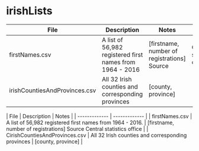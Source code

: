 # irishLists


| File  | Description | Notes | Source |
| ------------- | ------------- | ------------- | ------------- |
| firstNames.csv  | A list of 56,982 registered first names from 1964 - 2016  | [firstname, number of registrations] Source  | Central statistics office |
| irishCountiesAndProvinces.csv  | All 32 Irish counties and corresponding provinces  | [county, province] |  |


| File  | Description | Notes |
| ------------- | ------------- |
| firstNames.csv  | A list of 56,982 registered first names from 1964 - 2016. | [firstname, number of registrations] Source Central statistics office  |
| CirishCountiesAndProvinces.csv  |  All 32 Irish counties and corresponding provinces | [county, province] |

